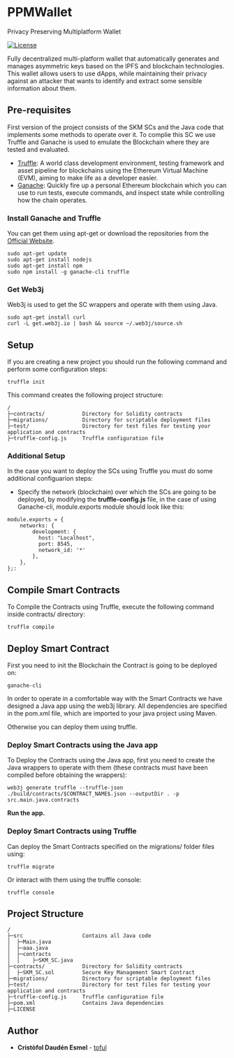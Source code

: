 # PPMWallet
Privacy Preserving Multiplatform Wallet

[![License](https://img.shields.io/github/license/toful/PPMWallet?style=plastic)](https://github.com/toful/PPMWallet)

Fully decentralized multi-platform wallet that automatically generates and manages asymmetric keys based on the IPFS and blockchain technologies. This wallet allows users to use dApps, while maintaining their privacy against an attacker that wants to identify and extract some sensible information about them.

## Pre-requisites

First version of the project consists of the SKM SCs and the Java code that implements some methods to operate over it. To complie this SC we use Truffle and Ganache is used to emulate the Blockchain where they are tested and evaluated.

* [Truffle](https://www.trufflesuite.com/truffle): A world class development environment, testing framework and asset pipeline for blockchains using the Ethereum Virtual Machine (EVM), aiming to make life as a developer easier.
* [Ganache](https://www.trufflesuite.com/ganache): Quickly fire up a personal Ethereum blockchain which you can use to run tests, execute commands, and inspect state while controlling how the chain operates.

### Install Ganache and Truffle
You can get them using apt-get or download the repositories from the [Official Website](https://www.trufflesuite.com/). 

	sudo apt-get update
	sudo apt-get install nodejs 
	sudo apt-get install npm
	sudo npm install -g ganache-cli truffle


### Get Web3j
Web3j is used to get the SC wrappers and operate with them using Java.

	sudo apt-get install curl
	curl -L get.web3j.io | bash && source ~/.web3j/source.sh  

## Setup
If you are creating a new project you should run the following command and perform some configuration steps:

	truffle init

This command creates the following project structure:
```
/
├─contracts/ 			Directory for Solidity contracts
├─migrations/ 			Directory for scriptable deployment files
├─test/ 				Directory for test files for testing your application and contracts
├─truffle-config.js 	Truffle configuration file
```

### Additional Setup
In the case you want to deploy the SCs using Truffle you must do some additional configuarion steps:

* Specify the network (blockchain) over which the SCs are going to be deployed, by modifying the **truffle-config.js** file, in the case of using Ganache-cli, module.exports module should look like this:
```		
module.exports = {
	networks: {
		development: {
		  host: "Localhost",
		  port: 8545,
		  network_id: '*'
		},
	},
};:
```


## Compile Smart Contracts
To Compile the Contracts using Truffle, execute the following command inside contracts/ directory:

	truffle compile


## Deploy Smart Contract
First you need to init the Blockchain the Contract is going to be deployed on:

	ganache-cli

In order to operate in a comfortable way with the Smart Contracts we have designed a Java app using the web3j library. All dependencies are specified in the pom.xml file, which are imported to your java project using Maven.

Otherwise you can deploy them using truffle.

### Deploy Smart Contracts using the Java app
To Deploy the Contracts using the Java app, first you need to create the Java wrappers to operate with them (these contracts must have been compiled before obtaining the wrappers):

	web3j generate truffle --truffle-json ./build/contracts/$CONTRACT_NAME$.json --outputDir . -p src.main.java.contracts


**Run the app.**

### Deploy Smart Contracts using Truffle
Can deploy the Smart Contracts specified on the migrations/ folder files using:

	truffle migrate

Or interact with them using the truffle console:

	truffle console

## Project Structure
```
/
├─src       			Contains all Java code
│  ├─Main.java
│  ├─aaa.java
│  ├─contracts
│  │    ├─SKM_SC.java
├─contracts/ 			Directory for Solidity contracts
│  ├─SKM_SC.sol 		Secure Key Management Smart Contract
├─migrations/ 			Directory for scriptable deployment files
├─test/ 				Directory for test files for testing your application and contracts
├─truffle-config.js 	Truffle configuration file
├─pom.xml 				Contains Java dependencies
├─LICENSE

```

## Author

* **Cristòfol Daudén Esmel** - [toful](https://github.com/toful)